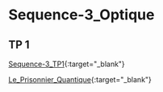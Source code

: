 # Sequence-3_Optique

## TP 1

[Sequence-3_TP1](./2_Physique-Chimie_Seq3_TP1.pdf){:target="_blank"}

[Le_Prisonnier_Quantique](https://prisonnier-quantique.fr/jeu/index.html?savepoint=laser_etincel&var_GAME_MODE=puzzle&var_WITH_INDICES=YES){:target="_blank"}



